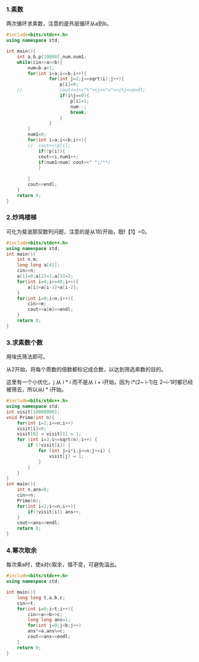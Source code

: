 ### 1.**素数**

两次循环求素数，注意的是外层循环从a到b。

```c++
#include<bits/stdc++.h>
using namespace std;

int main(){
	int a,b,p[10000],num,num1;
	while(cin>>a>>b){
		num=b-a+1;
		for(int i=a;i<=b;i++){
				for(int j=2;j<=sqrt(i);j++){
					p[i]=0;
	//				cout<<i<<"%"<<j<<"="<<i%j<<endl;
					if(i%j==0){
						p[i]=1;
						num--;
						break;
					}
				}
		}
		num1=0;
		for(int i=a;i<=b;i++){
		//	cout<<!p[i];
			if(!p[i]){
			cout<<i,num1++;	
			if(num1<num) cout<<" ";/**/
			}
			
		}
		cout<<endl;
	}
	return 0;
}
```

### 2.**炒鸡楼梯**

可化为斐波那契数列问题，注意的是从1阶开始，既f【1】=0。

```c++
#include<bits/stdc++.h>
using namespace std;
int main(){
	int n,m;
	long long a[41];
	cin>>n;
	a[1]=0;a[2]=1;a[3]=2;
	for(int i=4;i<=40;i++){
		a[i]=a[i-1]+a[i-2];
	}
	for(int i=0;i<n;i++){
		cin>>m;
		cout<<a[m]<<endl;
	}
	return 0;
}
```

### 3.**求素数个数**

用埃氏筛法即可。

从2开始，将每个质数的倍数都标记成合数，以达到筛选素数的目的。

这里有一个小优化，j 从 i * i 而不是从 i + i开始，因为 i*(2~ i-1)在 2~i-1时都已经被筛去，所以从i * i开始。

```c++
#include<bits/stdc++.h>
using namespace std;
int visit[10000000];  
void Prime(int n){
    for(int i=2;i<=n;i++)
	visit[i]=0;         
    visit[0] = visit[1] = 1;  
    for (int i=2;i<=sqrt(n);i++) {
        if (!visit[i]) {         
            for (int j=i*i;j<=n;j+=i) { 
                visit[j] = 1;
            }
        }
    }
}
int main(){
	int n,ans=0;
	cin>>n;
	Prime(n);
	for(int i=2;i<=n;i++){
		if(!visit[i]) ans++;
	}
	cout<<ans<<endl;
	return 0;
}
```

### 4.**幂次取余**

每次乘a时，使a对c取余，值不变，可避免溢出。

```c++
#include<bits/stdc++.h>
using namespace std;

int main(){
	long long t,a,b,c;
	cin>>t;
	for(int i=0;i<t;i++){
		cin>>a>>b>>c;
		long long ans=1;
		for(int j=0;j<b;j++)
		ans*=a,ans%=c;
		cout<<ans<<endl;
	}
	return 0;
}
```

